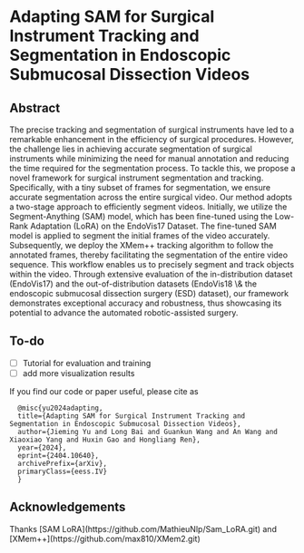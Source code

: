 <h1>Adapting SAM for Surgical Instrument Tracking and Segmentation in Endoscopic Submucosal Dissection Videos </h1>

<h2>Abstract</h2>
The precise tracking and segmentation of surgical instruments have led to a remarkable enhancement in the efficiency of surgical procedures. However, the challenge lies in achieving accurate segmentation of surgical instruments while minimizing the need for manual annotation and reducing the time required for the segmentation process. To tackle this, we propose a novel framework for surgical instrument segmentation and tracking. Specifically, with a tiny subset of frames for segmentation, we ensure accurate segmentation across the entire surgical video. Our method adopts a two-stage approach to efficiently segment videos. Initially, we utilize the Segment-Anything (SAM) model, which has been fine-tuned using the Low-Rank Adaptation (LoRA) on the EndoVis17 Dataset. The fine-tuned SAM model is applied to segment the initial frames of the video accurately. Subsequently, we deploy the XMem++ tracking algorithm to follow the annotated frames, thereby facilitating the segmentation of the entire video sequence. This workflow enables us to precisely segment and track objects within the video. Through extensive evaluation of the in-distribution dataset (EndoVis17) and the out-of-distribution datasets (EndoVis18 \& the endoscopic submucosal dissection surgery (ESD) dataset), our framework demonstrates exceptional accuracy and robustness, thus showcasing its potential to advance the automated robotic-assisted surgery.

<h2>To-do</h2>

- [ ] Tutorial for evaluation and training
- [ ] add more visualization results

If you find our code or paper useful, please cite as


      @misc{yu2024adapting,
      title={Adapting SAM for Surgical Instrument Tracking and Segmentation in Endoscopic Submucosal Dissection Videos}, 
      author={Jieming Yu and Long Bai and Guankun Wang and An Wang and Xiaoxiao Yang and Huxin Gao and Hongliang Ren},
      year={2024},
      eprint={2404.10640},
      archivePrefix={arXiv},
      primaryClass={eess.IV}
      }



<h2>Acknowledgements</h2>
Thanks [SAM LoRA](https://github.com/MathieuNlp/Sam_LoRA.git) and [XMem++](https://github.com/max810/XMem2.git) 


